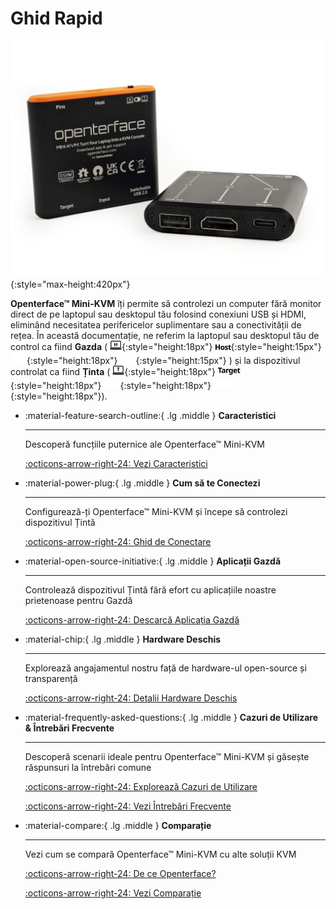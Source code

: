 # Ghid Rapid

![basic-two-angled](images/product/basic-two-angled.jpg){:style="max-height:420px"}

**Openterface™ Mini-KVM** îți permite să controlezi un computer fără monitor direct de pe laptopul sau desktopul tău folosind conexiuni USB și HDMI, eliminând necesitatea perifericelor suplimentare sau a conectivității de rețea. În această documentație, ne referim la laptopul sau desktopul tău de control ca fiind **Gazda** ( ![host-computer](images/shell-icons/host-computer.svg#only-light){:style="height:18px"} ![Host](images/shell-icons/host.svg#only-light){:style="height:15px"} ![host-computer](images/shell-icons/host-computer_1.svg#only-dark){:style="height:18px"} ![Host](images/shell-icons/host_1.svg#only-dark){:style="height:15px"} ) și la dispozitivul controlat ca fiind **Ținta** ( ![target-computer](images/shell-icons/target-computer.svg#only-light){:style="height:18px"} ![Target](images/shell-icons/target.svg#only-light){:style="height:18px"} ![target-computer](images/shell-icons/target-computer_1.svg#only-dark){:style="height:18px"} ![Target](images/shell-icons/target_1.svg#only-dark){:style="height:18px"}).

<div class="grid cards" markdown>

-   :material-feature-search-outline:{ .lg .middle } __Caracteristici__

    ---

    Descoperă funcțiile puternice ale Openterface™ Mini-KVM

    [:octicons-arrow-right-24: Vezi Caracteristici](/features)

-   :material-power-plug:{ .lg .middle } __Cum să te Conectezi__

    ---

    Configurează-ți Openterface™ Mini-KVM și începe să controlezi dispozitivul Țintă

    [:octicons-arrow-right-24: Ghid de Conectare](/how-to-connect)

-   :material-open-source-initiative:{ .lg .middle } __Aplicații Gazdă__

    ---

    Controlează dispozitivul Țintă fără efort cu aplicațiile noastre prietenoase pentru Gazdă

    [:octicons-arrow-right-24: Descarcă Aplicația Gazdă](/app)

-   :material-chip:{ .lg .middle } __Hardware Deschis__

    ---

    Explorează angajamentul nostru față de hardware-ul open-source și transparență

    [:octicons-arrow-right-24: Detalii Hardware Deschis](/open-hardware)

-   :material-frequently-asked-questions:{ .lg .middle } __Cazuri de Utilizare & Întrebări Frecvente__

    ---

    Descoperă scenarii ideale pentru Openterface™ Mini-KVM și găsește răspunsuri la întrebări comune

    [:octicons-arrow-right-24: Explorează Cazuri de Utilizare](/use-cases)
    
    [:octicons-arrow-right-24: Vezi Întrebări Frecvente](/faq)

-   :material-compare:{ .lg .middle } __Comparație__

    ---

    Vezi cum se compară Openterface™ Mini-KVM cu alte soluții KVM

    [:octicons-arrow-right-24: De ce Openterface?](/why-openterface)

    [:octicons-arrow-right-24: Vezi Comparație](/comparison)

</div>